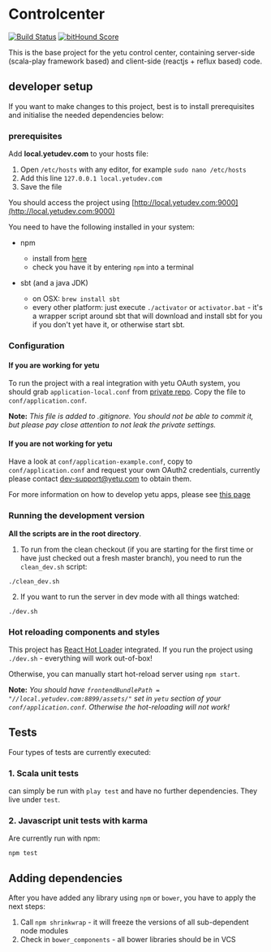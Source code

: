 # Controlcenter

[![Build Status](https://travis-ci.org/yetu/controlcenter.svg?branch=master)](https://travis-ci.org/yetu/controlcenter)
[![bitHound Score](https://www.bithound.io/yetu/controlcenter/badges/score.svg)](https://www.bithound.io/yetu/controlcenter)

This is the base project for the yetu control center, containing server-side (scala-play framework based) and client-side (reactjs + reflux based) code.


## developer setup

If you want to make changes to this project, best is to install prerequisites and initialise the needed dependencies below:

### prerequisites

Add **local.yetudev.com** to your hosts file:

 1. Open `/etc/hosts` with any editor, for example `sudo nano /etc/hosts`
 2. Add this line `127.0.0.1 local.yetudev.com`
 3. Save the file

You should access the project using [http://local.yetudev.com:9000](http://local.yetudev.com:9000)

You need to have the following installed in your system:

* npm
	* install from [here](http://nodejs.org/)
	* check you have it by entering `npm` into a terminal

* sbt (and a java JDK)
	* on OSX: `brew install sbt`
	* every other platform: just execute `./activator` or `activator.bat` - it's a wrapper script around sbt that will download and install sbt for you if you don't yet have it, or otherwise start sbt.

### Configuration

#### If you are working for yetu
To run the project with a real integration with yetu OAuth system, you should grab `application-local.conf` from [private repo](https://bitbucket.org/yetu/controlcenter-deployment).
Copy the file to `conf/application.conf`.

**Note:** *This file is added to .gitignore.
You should not be able to commit it, but please pay close attention to not leak the private settings.*

#### If you are not working for yetu

Have a look at `conf/application-example.conf`, copy to `conf/application.conf` and request your own OAuth2 credentials, currently please contact dev-support@yetu.com to obtain them.

For more information on how to develop yetu apps, please see [this page](https://github.com/yetu/app-development-workflow/wiki/How-to-develop-Apps-for-the-yetu-platform%3F)


### Running the development version

**All the scripts are in the root directory**.

1. To run from the clean checkout (if you are starting for the first time or have just checked out a fresh master branch), you need to run the `clean_dev.sh` script:
```
./clean_dev.sh
```

2. If you want to run the server in dev mode with all things watched:

```
./dev.sh
```

### Hot reloading components and styles

This project has [React Hot Loader](https://github.com/gaearon/react-hot-loader) integrated.
If you run the project using `./dev.sh` - everything will work out-of-box!

Otherwise, you can manually start hot-reload server using `npm start`.

**Note:** *You should have `frontendBundlePath = "//local.yetudev.com:8899/assets/"` set in `yetu` section of your `conf/application.conf`.
Otherwise the hot-reloading will not work!*


## Tests

Four types of tests are currently executed:

### 1. Scala unit tests
can simply be run with `play test` and have no further dependencies. They live under `test`.

### 2. Javascript unit tests with karma
Are currently run with npm:
```
npm test
```

## Adding dependencies

After you have added any library using `npm` or `bower`, you have to apply the next steps:

1. Call `npm shrinkwrap` - it will freeze the versions of all sub-dependent node modules
2. Check in `bower_components` - all bower libraries should be in VCS

